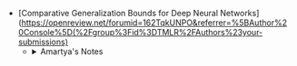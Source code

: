 <!-- Simple islolation -->
   - [Comparative Generalization Bounds for Deep Neural Networks](https://openreview.net/forumid=162TqkUNPO&referrer=%5BAuthor%20Console%5D(%2Fgroup%3Fid%3DTMLR%2FAuthors%23your-submissions)
      - <details><summary>Amartya's Notes</summary>
        Recent research suggests that deep neural networks are able to generalize well to new data. This paper looks at how corrupted labels affect the extent of intermediate layer NCC separability. Authors have proposed a novel generalization bound that estimates the likelihood that the effective depth of a trained neural network is strictly smaller than the minimal depth required to achieve NCC separability with partially corrupted labels. They have introduced the concept of “effective depth’ in neural networks, which refers to the lowest layer at which the features are nearest class-center separable $$a_1$$
        </details>  
